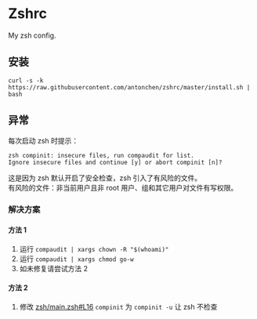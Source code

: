 # Zshrc
My zsh config.

## 安装

```
curl -s -k https://raw.githubusercontent.com/antonchen/zshrc/master/install.sh | bash
```

## 异常

每次启动 zsh 时提示：

```
zsh compinit: insecure files, run compaudit for list.
Ignore insecure files and continue [y] or abort compinit [n]?
```
这是因为 zsh 默认开启了安全检查，zsh 引入了有风险的文件。  
有风险的文件：非当前用户且非 root 用户、组和其它用户对文件有写权限。

### 解决方案

#### 方法 1
1. 运行 `compaudit | xargs chown -R "$(whoami)"`
2. 运行 `compaudit | xargs chmod go-w`
3. 如未修复请尝试方法 2
#### 方法 2
1. 修改 [zsh/main.zsh#L16](https://github.com/antonchen/zshrc/blob/master/zsh/main.zsh#L16) `compinit` 为 `compinit -u` 让 zsh 不检查
